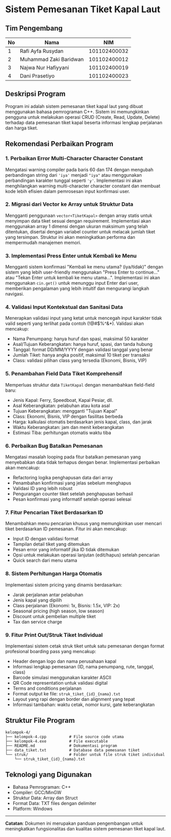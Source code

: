 # Sistem Pemesanan Tiket Kapal Laut

## Tim Pengembang
| No | Nama | NIM |
|----|------|-----|
| 1 | Rafi Ayfa Rusydan | 101102400032 |
| 2 | Muhammad Zaki Baridwan | 101102400012 |
| 3 | Najwa Nur Hafiyyani | 101102400019 |
| 4 | Dani Prasetiyo | 101102400023 |

## Deskripsi Program
Program ini adalah sistem pemesanan tiket kapal laut yang dibuat menggunakan bahasa pemrograman C++. Sistem ini memungkinkan pengguna untuk melakukan operasi CRUD (Create, Read, Update, Delete) terhadap data pemesanan tiket kapal beserta informasi lengkap perjalanan dan harga tiket.

## Rekomendasi Perbaikan Program

### 1. **Perbaikan Error Multi-Character Character Constant**
Mengatasi warning compiler pada baris 60 dan 174 dengan mengubah perbandingan string dari `'iya'` menjadi `"iya"` atau menggunakan perbandingan karakter tunggal seperti `'y'`. Implementasi ini akan menghilangkan warning multi-character character constant dan membuat kode lebih efisien dalam pemrosesan input konfirmasi user.

### 2. **Migrasi dari Vector ke Array untuk Struktur Data**
Mengganti penggunaan `vector<TiketKapal>` dengan array statis untuk menyimpan data tiket sesuai dengan requirement. Implementasi akan menggunakan array 1 dimensi dengan ukuran maksimum yang telah ditentukan, disertai dengan variabel counter untuk melacak jumlah tiket yang tersimpan. Struktur ini akan meningkatkan performa dan mempermudah manajemen memori.

### 3. **Implementasi Press Enter untuk Kembali ke Menu**
Mengganti sistem konfirmasi "Kembali ke menu utama? (iya/tidak)" dengan sistem yang lebih user-friendly menggunakan "Press Enter to continue..." atau "Tekan Enter untuk kembali ke menu utama...". Implementasi ini akan menggunakan `cin.get()` untuk menunggu input Enter dari user, memberikan pengalaman yang lebih intuitif dan mengurangi langkah navigasi.

### 4. **Validasi Input Kontekstual dan Sanitasi Data**
Menerapkan validasi input yang ketat untuk mencegah input karakter tidak valid seperti yang terlihat pada contoh (!@#$%^&*). Validasi akan mencakup:
- Nama Penumpang: hanya huruf dan spasi, maksimal 50 karakter
- Asal/Tujuan Keberangkatan: hanya huruf, spasi, dan tanda hubung
- Tanggal: format DD/MM/YYYY dengan validasi tanggal yang benar
- Jumlah Tiket: hanya angka positif, maksimal 10 tiket per transaksi
- Class: validasi pilihan class yang tersedia (Ekonomi, Bisnis, VIP)

### 5. **Penambahan Field Data Tiket Komprehensif**
Memperluas struktur data `TiketKapal` dengan menambahkan field-field baru:
- Jenis Kapal: Ferry, Speedboat, Kapal Pesiar, dll.
- Asal Keberangkatan: pelabuhan atau kota asal
- Tujuan Keberangkatan: mengganti "Tujuan Kapal"
- Class: Ekonomi, Bisnis, VIP dengan fasilitas berbeda
- Harga: kalkulasi otomatis berdasarkan jenis kapal, class, dan jarak
- Waktu Keberangkatan: jam dan menit keberangkatan
- Estimasi Tiba: perhitungan otomatis waktu tiba

### 6. **Perbaikan Bug Batalkan Pemesanan**
Mengatasi masalah looping pada fitur batalkan pemesanan yang menyebabkan data tidak terhapus dengan benar. Implementasi perbaikan akan mencakup:
- Refactoring logika penghapusan data dari array
- Penambahan konfirmasi yang jelas sebelum menghapus
- Validasi ID yang lebih robust
- Pengurangan counter tiket setelah penghapusan berhasil
- Pesan konfirmasi yang informatif setelah operasi selesai

### 7. **Fitur Pencarian Tiket Berdasarkan ID**
Menambahkan menu pencarian khusus yang memungkinkan user mencari tiket berdasarkan ID pemesanan. Fitur ini akan mencakup:
- Input ID dengan validasi format
- Tampilan detail tiket yang ditemukan
- Pesan error yang informatif jika ID tidak ditemukan
- Opsi untuk melakukan operasi lanjutan (edit/hapus) setelah pencarian
- Quick search dari menu utama

### 8. **Sistem Perhitungan Harga Otomatis**
Implementasi sistem pricing yang dinamis berdasarkan:
- Jarak perjalanan antar pelabuhan
- Jenis kapal yang dipilih
- Class perjalanan (Ekonomi: 1x, Bisnis: 1.5x, VIP: 2x)
- Seasonal pricing (high season, low season)
- Discount untuk pembelian multiple tiket
- Tax dan service charge

### 9. **Fitur Print Out/Struk Tiket Individual**
Implementasi sistem cetak struk tiket untuk satu pemesanan dengan format profesional boarding pass yang mencakup:
- Header dengan logo dan nama perusahaan kapal
- Informasi lengkap pemesanan (ID, nama penumpang, rute, tanggal, class)
- Barcode simulasi menggunakan karakter ASCII
- QR Code representation untuk validasi digital
- Terms and conditions perjalanan
- Format output ke file: `struk_tiket_{id}_{nama}.txt`
- Layout yang rapi dengan border dan alignment yang tepat
- Informasi tambahan: waktu cetak, nomor kursi, gate keberangkatan

## Struktur File Program
```
kelompok-4/
├── kelompok-4.cpp          # File source code utama
├── kelompok-4.exe          # File executable
├── README.md               # Dokumentasi program
├── data_tiket.txt          # Database data pemesanan tiket
└── struk/                  # Folder untuk file struk tiket individual
    └── struk_tiket_{id}_{nama}.txt
```

## Teknologi yang Digunakan
- Bahasa Pemrograman: C++
- Compiler: GCC/MinGW
- Struktur Data: Array dan Struct
- Format Data: TXT files dengan delimiter
- Platform: Windows

---
**Catatan**: Dokumen ini merupakan panduan pengembangan untuk meningkatkan fungsionalitas dan kualitas sistem pemesanan tiket kapal laut.
